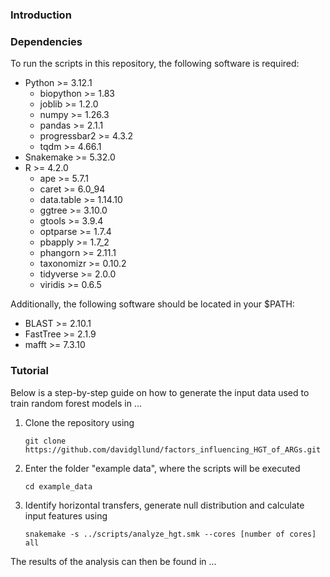### Introduction

### Dependencies
To run the scripts in this repository, the following software is required:
- Python >= 3.12.1
    - biopython >= 1.83
    - joblib >= 1.2.0
    - numpy >= 1.26.3
    - pandas >= 2.1.1
    - progressbar2 >= 4.3.2
    - tqdm >= 4.66.1
- Snakemake >= 5.32.0
- R >= 4.2.0
    - ape >= 5.7.1
    - caret >= 6.0_94
    - data.table >= 1.14.10
    - ggtree >= 3.10.0
    - gtools >= 3.9.4
    - optparse >= 1.7.4
    - pbapply >= 1.7_2
    - phangorn >= 2.11.1
    - taxonomizr >= 0.10.2
    - tidyverse >= 2.0.0
    - viridis >= 0.6.5

Additionally, the following software should be located in your $PATH:
- BLAST >= 2.10.1
- FastTree >= 2.1.9
- mafft >= 7.3.10

### Tutorial
Below is a step-by-step guide on how to generate the input data used to train random forest models in ...

1. Clone the repository using
    ```
    git clone https://github.com/davidgllund/factors_influencing_HGT_of_ARGs.git
    ```

2. Enter the folder "example data", where the scripts will be executed
    ```
    cd example_data
    ```
    
3. Identify horizontal transfers, generate null distribution and calculate input features using
    ```
    snakemake -s ../scripts/analyze_hgt.smk --cores [number of cores] all
    ```

The results of the analysis can then be found in ...
